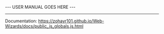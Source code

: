--- USER MANUAL GOES HERE ---

-----------------------------

Documentation: https://zohayr101.github.io/Web-Wizards/docs/public_js_globals.js.html
